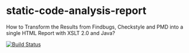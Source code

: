 # static-code-analysis-report
How to Transform the Results from Findbugs, Checkstyle and PMD into a single HTML Report with XSLT 2.0 and Java?

[![Build Status](https://travis-ci.org/maddingo/static-code-analysis-report.svg?branch=master)](https://travis-ci.org/maddingo/static-code-analysis-report)
